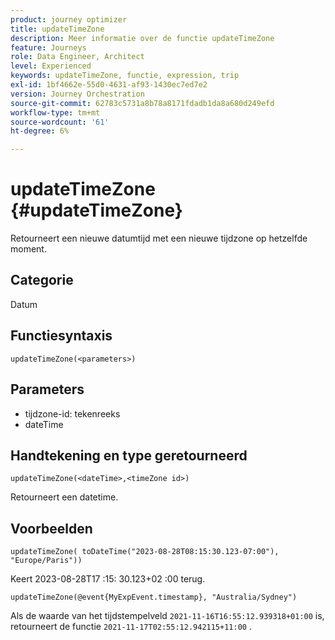 ```yaml
---
product: journey optimizer
title: updateTimeZone
description: Meer informatie over de functie updateTimeZone
feature: Journeys
role: Data Engineer, Architect
level: Experienced
keywords: updateTimeZone, functie, expression, trip
exl-id: 1bf4662e-55d0-4631-af93-1430ec7ed7e2
version: Journey Orchestration
source-git-commit: 62783c5731a8b78a8171fdadb1da8a680d249efd
workflow-type: tm+mt
source-wordcount: '61'
ht-degree: 6%

---
```


# updateTimeZone {#updateTimeZone}

Retourneert een nieuwe datumtijd met een nieuwe tijdzone op hetzelfde moment.

## Categorie

Datum

## Functiesyntaxis

`updateTimeZone(<parameters>)`

## Parameters

* tijdzone-id: tekenreeks
* dateTime

## Handtekening en type geretourneerd

`updateTimeZone(<dateTime>,<timeZone id>)`

Retourneert een datetime.

## Voorbeelden

`updateTimeZone( toDateTime("2023-08-28T08:15:30.123-07:00"), "Europe/Paris"))`

Keert 2023-08-28T17 :15: 30.123+02 :00 terug.

<!--`updateTimeZone( toDateTime("2019-08-28T08:15:30.123-07:00"), toTimeZone("Europe/Paris")))`
Returns "2019-08-28T17:15:30.123+02:00".-->

`updateTimeZone(@event{MyExpEvent.timestamp}, "Australia/Sydney")`

Als de waarde van het tijdstempelveld `2021-11-16T16:55:12.939318+01:00` is, retourneert de functie `2021-11-17T02:55:12.942115+11:00` .
